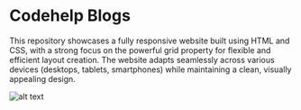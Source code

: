 # Codehelp Blogs
This repository showcases a fully responsive website built using HTML and CSS, with a strong focus on the powerful grid property for flexible and efficient layout creation. The website adapts seamlessly across various devices (desktops, tablets, smartphones) while maintaining a clean, visually appealing design.

![alt text](<Screenshot (136).png>)